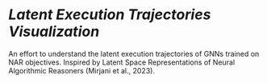 # *Latent Execution Trajectories Visualization*

An effort to understand the latent execution trajectories of GNNs trained on NAR objectives. Inspired by Latent Space Representations of Neural Algorithmic Reasoners (Mirjani et al., 2023).